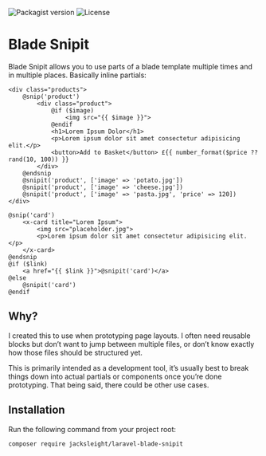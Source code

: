 ![Packagist version](https://flat.badgen.net/packagist/v/jacksleight/laravel-blade-snipit)
![License](https://flat.badgen.net/github/license/jacksleight/laravel-blade-snipit)

# Blade Snipit 

Blade Snipit allows you to use parts of a blade template multiple times and in multiple places. Basically inline partials:

```blade
<div class="products">
    @snip('product')
        <div class="product">
            @if ($image)
                <img src="{{ $image }}">
            @endif
            <h1>Lorem Ipsum Dolor</h1>
            <p>Lorem ipsum dolor sit amet consectetur adipisicing elit.</p>
            <button>Add to Basket</button> £{{ number_format($price ?? rand(10, 100)) }}
        </div>
    @endsnip
    @snipit('product', ['image' => 'potato.jpg'])
    @snipit('product', ['image' => 'cheese.jpg'])
    @snipit('product', ['image' => 'pasta.jpg', 'price' => 120])
</div>
```

```blade
@snip('card')
    <x-card title="Lorem Ipsum">
        <img src="placeholder.jpg">
        <p>Lorem ipsum dolor sit amet consectetur adipisicing elit.</p>
    </x-card>
@endsnip
@if ($link)
    <a href="{{ $link }}">@snipit('card')</a>
@else
    @snipit('card')
@endif
```

## Why?

I created this to use when prototyping page layouts. I often need reusable blocks but don’t want to jump between multiple files, or don’t know exactly how those files should be structured yet.

This is primarily intended as a development tool, it’s usually best to break things down into actual partials or components once you’re done prototyping. That being said, there could be other use cases.

## Installation

Run the following command from your project root:

```bash
composer require jacksleight/laravel-blade-snipit
```
